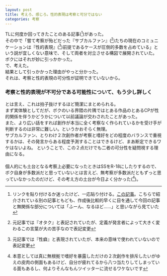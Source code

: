 ```yaml
---
layout: post
title: 考えろ、感じろ。性的表現は考察と可分ではない
categories: 考察
---
```


TLに何度か回ってきたことのある記事([^1])があった。  
その中で「嘗て考察が殆どだった『サブカルファン』([^2])たちの現在のコミュニケーションは『性的表現』([^3])前提であるケースが圧倒的多数を占めている」という説が宜しくない意味で、そして両者を対立させる構図で展開されていた。  
ボクにはそれが妙に引っかかった。  
で、考えた。  
結果として引っかかった理由がやっと分かった。  
それは、考察と性的表現の可分性が証明できていないから。  

### 考察と性的表現が不可分である可能性について、もう少し詳しく
とは言え、これは拍子抜けするほど簡潔にまとめられる。  
まず実体験としてだが、ボクのいる界隈の片隅ではとある作品のとあるCPが性的関係を伴うかどうかについて以前議論が交わされたことがあった。  
また、より広い話をすれば創作が本当に全く考察なく作られているかを受け手が判断するのは非常に難しい。というかおそらく無理。  
サブカルファン、とりわけ２次創作者が考察と嗜好をどの程度のバランスで重視するかは、その発言からある程度予測することはできるけど、まあ断定できるワケはないよね。
ということで、この２点だけでも二者の可分性を疑問視する理由になる。  
　  
個人的にも土台となる考察上必要になったときはSSをR-18にしたりするので、ボク自身が多数派だと思っていないとは言えど、無考察が多数派だともずっと思っていなかったのだけど、その考え方の土台が今日よく分かった([^4])。

[^1]: リンクを貼り付けるか迷ったけど、一応貼り付ける。[この記事](http://www.shukatsu-eat.com/entry/2016/05/15/153758)。こちらで紹介されている別の記事ともども、作成後比較的早くに目を通して今回の記事と無関係な部分については「ふーん、なるほど……」と思いながら見ていた
[^2]: 元記事では『オタク』と表記されていたが、定義が発言者によって大きく変わるこの言葉が大の苦手なので表記変更
[^3]: 元記事では『性癖』と表現されていたが、本来の意味で使われていないので表記変更
[^4]: 本意としては真に無根拠で嗜好を暴露しただけの２次創作を排斥したいがゆえの皮肉の側面もあるけど、自分が疲れてるから八つ当たりしてしまっている面もあるし、何よりそんなもんツイッターに流せるワケないです
